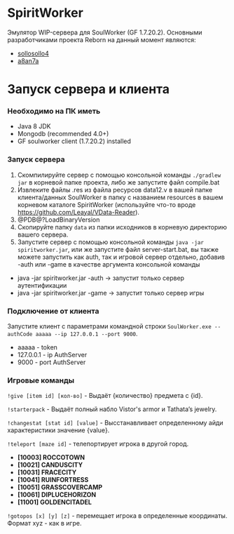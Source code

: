 # SpiritWorker
Эмулятор WIP-сервера для SoulWorker (GF 1.7.20.2). 
Основными разработчиками проекта Reborn на данный момент являются: 
* [sollosollo4](https://github.com/sollosollo4)
* [a8an7a](https://github.com/a8an7a)

# Запуск сервера и клиента

### Необходимо на ПК иметь
* Java 8 JDK
* Mongodb (recommended 4.0+)
* GF soulworker client (1.7.20.2) installed

### Запуск сервера
1. Скомпилируйте сервер с помощью консольной команды `./gradlew jar` в корневой папке проекта, либо же запустите файл compile.bat
2. Извлеките файлы .res из файла ресурсов data12.v в вашей папке клиента/данных SoulWorker в папку с названием resources в вашем корневом каталоге SpiritWorker (используйте что-то вроде https://github.com/Leayal/VData-Reader).
4. @PDB@?LoadBinaryVersion
5. Скопируйте папку `data` из папки исходников в корневую директорию вашего сервера.
6. Запустите сервер с помощью консольной команды `java -jar spiritworker.jar`, или же запустите файл server-start.bat, вы также можете запустить как auth, так и игровой сервер отдельно, добавив -auth или -game в качестве аргумента консольной команды
* java -jar spiritworker.jar -auth -> запустит только сервер аутентификации
* java -jar spiritworker.jar -game -> запустит только сервер игры

### Подключение от клиента
Запустите клиент с параметрами командной строки `SoulWorker.exe --authCode aaaaa --ip 127.0.0.1 --port 9000`.
* aaaaa - token
* 127.0.0.1 - ip AuthServer
* 9000 - port AuthServer

### Игровые команды
`!give [item id] [кол-во]` - Выдаёт {количество} предмета с {id}.

`!starterpack` - Выдаёт полный набло Vistor's armor и Tathata’s jewelry.

`!changestat [stat id] [value]` - Высстанавливает определенному айди характеристики значение {value}.

`!teleport [maze id]` - телепортирует игрока в другой город.

- **[10003] ROCCOTOWN**
- **[10021] CANDUSCITY**
- **[10031] FRACECITY**
- **[10041] RUINFORTRESS**
- **[10051] GRASSCOVERCAMP**
- **[10061] DIPLUCEHORIZON**
- **[11001] GOLDENCITADEL**

`!gotopos [x] [y] [z]` - перемещает игрока в определенные координаты. Формат xyz - как в игре.
